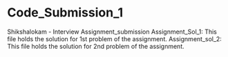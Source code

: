 # Code_Submission_1
Shikshalokam - Interview Assignment_submission
Assignment_Sol_1: This file holds the solution for 1st problem of the assignment.
Assignment_sol_2: This file holds the solution for 2nd problem of the assignment.
